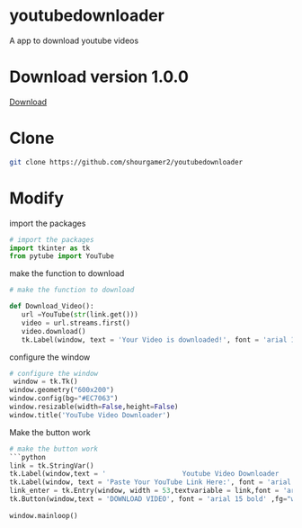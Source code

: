 # youtubedownloader
A app to download youtube videos
# Download version 1.0.0
[Download](https://github.com/shourgamer2/youtubedownloader/releases/download/ver1.0.0/youtubedownloader.exe)
# Clone
``` sh 
git clone https://github.com/shourgamer2/youtubedownloader
```
# Modify
import the packages 
``` python
# import the packages
import tkinter as tk
from pytube import YouTube
 ```
 make the function to download 
 ```python
 # make the function to download
 
def Download_Video():     
    url =YouTube(str(link.get()))
    video = url.streams.first()
    video.download()
    tk.Label(window, text = 'Your Video is downloaded!', font = 'arial 15',fg="White",bg="#EC7063").place(x= 10 , y = 140)  
 ``` 
 configure the window
 ```python
 # configure the window
  window = tk.Tk()
window.geometry("600x200")
window.config(bg="#EC7063")
window.resizable(width=False,height=False)
window.title('YouTube Video Downloader')
```
Make the button work
```python
# make the button work
```python 
link = tk.StringVar()
tk.Label(window,text = '                   Youtube Video Downloader                    ', font ='arial 20 bold',fg="White",bg="Black").pack()
tk.Label(window, text = 'Paste Your YouTube Link Here:', font = 'arial 20 bold',fg="Black",bg="#EC7063").place(x= 5 , y = 60)
link_enter = tk.Entry(window, width = 53,textvariable = link,font = 'arial 15 bold',bg="lightgreen").place(x = 5, y = 100)
tk.Button(window,text = 'DOWNLOAD VIDEO', font = 'arial 15 bold' ,fg="white",bg = 'black', padx = 2,command=Download_Video).place(x=385 ,y = 140)
 
window.mainloop()
```
